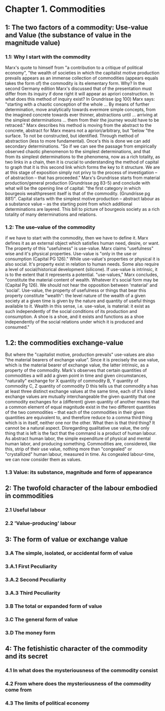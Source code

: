 # Chapter 1. Commodities

## 1: The two factors of a commodity:  Use-value and Value (the substance of value in the magnitude value)

### 1.1: Why I start with the commodity

Marx's quote to himself from "a contribution to a critique of political economy", "the wealth of societies in which the capitalist motive production prevails appears as an immense collection of commodities (appears equals takes the form of) the commodity is its elementary form. Why? In the second Germany edition Marx's discussed that of the presentation must differ from its inquiry if done right it will appear as apriori construction. In what does this method of inquiry exist? In Grundrisse (pg 100) Marx says: "starting with a chaotic conception of the whole ... By means of further determination, move analytically towards evermore simple concepts, from the imagined concrete towards ever thinner, abstractions until ... arriving at the simplest determinations ... them from their the journey would have to be retraced." Marx describes his method is moving from the abstract to the concrete, abstract for Marx means not a apriori/arbitrary, but "below "the surface. To not be constructed, but identified. Through method of abstraction (less to more fundamental). Once's this is done we can add secondary determinations. "So if we can see the passage from empirically observed chaotic phenomenon to the simplest determinations, and that from its simplest determinations to the phenomena, now as a rich totality, as two links in a chain, then it is crucial to understanding the method of capital to graph that it is this second link which forms the key to it structure. We are at this stage of exposition simply not privy to the process of investigation – of abstraction – that has proceeded."
Marx's Grundrisse starts from material production/general production (Grundrisse pg 83-5) and conclude with what will be the opening line of capital: "the first category in which bourgeois wealthpresent itself is that of the commodity. (Grundrisse pg 881)". Capital starts with the simplest motive production – abstract labour as a substance value – as the starting point from which additional determinations are layered. This bill to picture of bourgeois society as a rich totality of many determinations and relations.

### 1.2: The use–value of the commodity

if we have to start with the commodity, then we have to define it. Marx defines it as an external object which satisfies human need, desire, or want. The property of this "usefulness" is use-value. Marx claims "usefulness" wise and it's physical properties. Use-value is "only in the use or consumption (Capital PG 126)." While use-value's properties or physical it is also social. It's property exist in relation to human needs. Some also require a level of social/historical development (silicone). If use-value is intrinsic, it is to the extent that it represents a potential.
"use-values," Marx concludes, "constitute the material content of wealth. Whatever it's social form may be (Capital Pg 126). We should not hear the opposition between 'material' and 'social'. Use-value, the property of usefulness or things that bear this property constitute "wealth": the level nature of the wealth of a given society at a given time is given by the nature and quantity of useful things available to it. Wealth in this sense, i.e. use-value, is material: it exist as such independently of the social conditions of its production and consumption. A shoe is a shoe, and it exists and functions as a shoe independently of the social relations under which it is produced and consumed."

## 1.2: the commodities exchange-value

But where the "capitalist motive, production prevails" use-values are also "the material bearers of exchange value”. Since it is precisely the use value, which is the material bearer of exchange value, the latter intrinsic, as a property of the commodity. Mark's observes that certain quantities of commodities a will add a given point in time and given circumstances, "naturally" exchange for X quantity of commodity B, Y quantity of commodity C, Z quantity of commodity D this tells us that commodity a has at least three distinct exchange values at the same time, each of it's listed exchange values are mutually interchangeable the given quantity that one commodity exchanges for a (different) given quantity of another means that a common element of equal magnitude exist in the two different quantities of the two commodities – that each of the commodities in their given quantities are equivalent to, and therefore reduce to a comma third thing which is in itself, neither one nor the other. What then is that third thing? It cannot be a natural aspect. Disregarding qualitative use value, the only thing that is left is the fact that the command is a product of human labour. As abstract human labor, the simple expenditure of physical and mental human labor, and producing something. Commodities are, considered, like this, strip of their use value, nothing more than "congealed" or "crystallized" human labour, measured in time. As congealed labour-time, we can now consider them as values.

### 1.3 Value: its substance, magnitude and form of appearance

## 2: The twofold character of the labour embodied in commodities

### 2.1 Useful labour

### 2.2 'Value-producing' labour

## 3: The form of value or exchange value

### 3.A The simple, isolated, or accidental form of value

### 3.A.1 First Peculiarity

### 3.A.2 Second Peculiarity

### 3.A.3 Third Peculiarity

### 3.B The total or expanded form of value

### 3.C The general form of value

### 3.D The money form

## 4: The fetishistic character of the commodity and its secret

### 4.1 In what does the mysteriousness of the commodity consist

### 4.2 From where does the mysteriousness of the commodity come from

### 4.3 The limits of political economy
